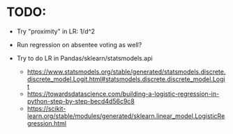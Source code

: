# TODO:

* Try "proximity" in LR: 1/d^2

* Run regression on absentee voting as well?

* Try to do LR in Pandas/sklearn/statsmodels.api
    - https://www.statsmodels.org/stable/generated/statsmodels.discrete.discrete_model.Logit.html#statsmodels.discrete.discrete_model.Logit
    - https://towardsdatascience.com/building-a-logistic-regression-in-python-step-by-step-becd4d56c9c8
    - https://scikit-learn.org/stable/modules/generated/sklearn.linear_model.LogisticRegression.html
